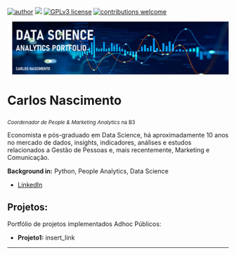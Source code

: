 [![author](https://img.shields.io/badge/author-ocarlosnascimento-red.svg)](https://br.linkedin.com/in/carlos-nascimento-00303a18b) [![](https://img.shields.io/badge/python-3.7+-blue.svg)](https://www.python.org/downloads/release/python-365/) [![GPLv3 license](https://img.shields.io/badge/License-GPLv3-blue.svg)](http://perso.crans.org/besson/LICENSE.html) [![contributions welcome](https://img.shields.io/badge/contributions-welcome-brightgreen.svg?style=flat)](https://github.com/ocarlosnascimento/ds_analytics/issues)

<p align="center">
  <img src="ds-analytics-banner.png" >
</p>

# Carlos Nascimento
<sub>*Coordenador de People & Marketing Analytics* na B3 </sub>

Economista e pós-graduado em Data Science, há aproximadamente 10 anos no mercado de dados, insights, indicadores, análises e estudos relacionados a Gestão de Pessoas e, mais recentemente, Marketing e Comunicação.


**Background in:** Python, People Analytics, Data Science
* [LinkedIn](https://br.linkedin.com/in/carlos-nascimento-00303a18b)


## Projetos:
Portfólio de projetos implementados Adhoc Públicos:

* **Projeto1:** insert_link

---




